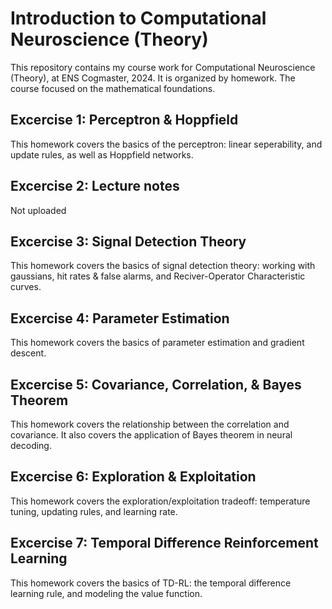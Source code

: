# Introduction to Computational Neuroscience (Theory)

This repository contains my course work for Computational Neuroscience (Theory), at ENS Cogmaster, 2024. It is organized by homework. 
The course focused on the mathematical foundations.

## Excercise 1: Perceptron & Hoppfield
This homework covers the basics of the perceptron: linear seperability, and update rules, as well as Hoppfield networks.  

## Excercise 2: Lecture notes
Not uploaded

## Excercise 3: Signal Detection Theory
This homework covers the basics of signal detection theory: working with gaussians, hit rates & false alarms, and Reciver-Operator Characteristic curves. 

## Excercise 4: Parameter Estimation
This homework covers the basics of parameter estimation and gradient descent. 

## Excercise 5: Covariance, Correlation, & Bayes Theorem
This homework covers the relationship between the correlation and covariance. It also covers the application of Bayes theorem in neural decoding. 

## Excercise 6: Exploration & Exploitation
This homework covers the exploration/exploitation tradeoff: temperature tuning, updating rules, and learning rate.

## Excercise 7: Temporal Difference Reinforcement Learning
This homework covers the basics of TD-RL: the temporal difference learning rule, and modeling the value function.
